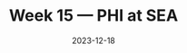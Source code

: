 ---
layout: game
title: Week 15 — PHI at SEA
season: 2023
game_id: 2023_15_PHI_SEA
week: 15
date: 2023-12-18
home_team: SEA
away_team: PHI
final_home: 
final_away: 
pbp_url: /assets/data/pbp/2023/2023_15_PHI_SEA.csv.gz
---